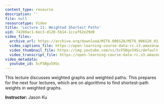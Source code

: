 ```yaml
---
content_type: resource
description: ''
file: null
resourcetype: Video
title: 'Lecture 11: Weighted Shortest Paths'
uid: 74208ac1-6ec3-d120-5b14-1ccaf62e29d0
video_files:
  archive_url: https://archive.org/download/MIT6.006S20/MIT6_006S20_03_12_Lecture_11_300k.mp4
  video_captions_file: https://open-learning-course-data-rc.s3.amazonaws.com/6-006-introduction-to-algorithms-spring-2020/d78be480f5f053dd898ba61856990ff8_5cF5Bgv59Sc.vtt
  video_thumbnail_file: https://img.youtube.com/vi/5cF5Bgv59Sc/default.jpg
  video_transcript_file: https://open-learning-course-data-rc.s3.amazonaws.com/6-006-introduction-to-algorithms-spring-2020/263b52eabd33a5c7139dc71cc9a9e3b5_5cF5Bgv59Sc.pdf
video_metadata:
  youtube_id: 5cF5Bgv59Sc
---
```


This lecture discusses weighted graphs and weighted paths. This prepares for the next four lectures, which are on algorithms to find shortest-path weights in weighted graphs.

**Instructor:** Jason Ku